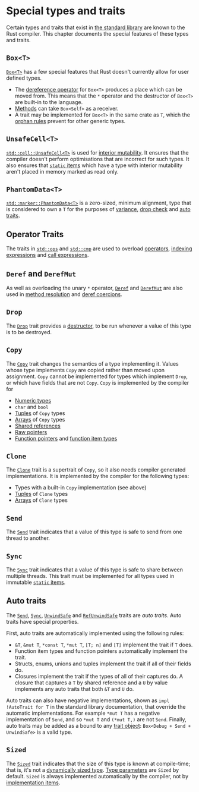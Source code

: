 # Special types and traits

Certain types and traits that exist in [the standard library] are known to the
Rust compiler. This chapter documents the special features of these types and
traits.

## `Box<T>`

[`Box<T>`] has a few special features that Rust doesn't currently allow for user
defined types.

* The [dereference operator] for `Box<T>` produces a place which can be moved
  from. This means that the `*` operator and the destructor of `Box<T>` are
  built-in to the language.
* [Methods] can take `Box<Self>` as a receiver.
* A trait may be implemented for `Box<T>` in the same crate as `T`, which the
  [orphan rules] prevent for other generic types.

## `UnsafeCell<T>`

[`std::cell::UnsafeCell<T>`] is used for [interior mutability]. It ensures that
the compiler doesn't perform optimisations that are incorrect for such types.
It also ensures that [`static` items] which have a type with interior
mutability aren't placed in memory marked as read only.

## `PhantomData<T>`

[`std::marker::PhantomData<T>`] is a zero-sized, minimum alignment, type that
is considered to own a `T` for the purposes of [variance], [drop check] and
[auto traits](#auto-traits).

## Operator Traits

The traits in [`std::ops`] and [`std::cmp`] are used to overload [operators],
[indexing expressions] and [call expressions].

## `Deref` and `DerefMut`

As well as overloading the unary `*` operator, [`Deref`] and [`DerefMut`] are
also used in [method resolution] and [deref coercions].

## `Drop`

The [`Drop`] trait provides a [destructor], to be run whenever a value of this
type is to be destroyed.

## `Copy`

The [`Copy`] trait changes the semantics of a type implementing it. Values
whose type implements `Copy` are copied rather than moved upon assignment.
`Copy` cannot be implemented for types which implement `Drop`, or which have
fields that are not `Copy`. `Copy` is implemented by the compiler for

* [Numeric types]
* `char` and `bool`
* [Tuples] of `Copy` types
* [Arrays] of `Copy` types
* [Shared references]
* [Raw pointers]
* [Function pointers] and [function item types]

## `Clone`

The [`Clone`] trait is a supertrait of `Copy`, so it also needs compiler
generated implementations. It is implemented by the compiler for the following
types:

* Types with a built-in `Copy` implementation (see above)
* [Tuples] of `Clone` types
* [Arrays] of `Clone` types

## `Send`

The [`Send`] trait indicates that a value of this type is safe to send from one
thread to another.

## `Sync`

The [`Sync`] trait indicates that a value of this type is safe to share between
multiple threads. This trait must be implemented for all types used in
immutable [`static` items].

## Auto traits

The [`Send`], [`Sync`], [`UnwindSafe`] and [`RefUnwindSafe`] traits are _auto
traits_. Auto traits have special properties.

First, auto traits are automatically implemented using the following rules:

* `&T`, `&mut T`, `*const T`, `*mut T`, `[T; n]` and `[T]` implement the trait
  if `T` does.
* Function item types and function pointers automatically implement the trait.
* Structs, enums, unions and tuples implement the trait if all of their fields
  do.
* Closures implement the trait if the types of all of their captures do. A
  closure that captures a `T` by shared reference and a `U` by value implements
  any auto traits that both `&T` and `U` do.

Auto traits can also have negative implementations, shown as `impl !AutoTrait
for T` in the standard library documentation, that override the automatic
implementations. For example `*mut T` has a negative implementation of `Send`,
and so `*mut T` and `(*mut T,)` are not `Send`. Finally, auto traits may
be added as a bound to any [trait object]\: `Box<Debug + Send + UnwindSafe>` is
a valid type.

## `Sized`

The [`Sized`] trait indicates that the size of this type is known at
compile-time; that is, it's not a [dynamically sized type]. [Type parameters]
are `Sized` by default. `Sized` is always implemented automatically by the
compiler, not by [implementation items].

[`Box<T>`]: ../std/boxed/struct.Box.html
[`Clone`]: ../std/clone/trait.Clone.html
[`Copy`]: ../std/marker/trait.Copy.html
[`Deref`]: ../std/ops/trait.Deref.html
[`DerefMut`]: ../std/ops/trait.DerefMut.html
[`Drop`]: ../std/ops/trait.Drop.html
[`RefUnwindSafe`]: ../std/panic/trait.RefUnwindSafe.html
[`Send`]: ../std/marker/trait.Send.html
[`Sized`]: ../std/marker/trait.Sized.html
[`std::cell::UnsafeCell<T>`]: ../std/cell/struct.UnsafeCell.html
[`std::cmp`]: ../std/cmp/index.html
[`std::marker::PhantomData<T>`]: ../std/marker/struct.PhantomData.html
[`std::ops`]: ../std/ops/index.html
[`UnwindSafe`]: ../std/panic/trait.UnwindSafe.html
[`Sync`]: ../std/marker/trait.Sync.html

[Arrays]: types.html#array-and-slice-types
[call expressions]: expressions/call-expr.html
[deref coercions]: type-coercions.html#coercion-types
[dereference operator]: expressions/operator-expr.html#the-dereference-operator
[destructor]: destructors.html
[drop check]: ../nomicon/dropck.html
[dynamically sized type]: dynamically-sized-types.html
[Function pointers]: types.html#function-pointer-types
[function item types]: types.html#function-item-types
[implementation items]: items/implementations.html
[indexing expressions]: expressions/array-expr.html#array-and-slice-indexing-expressions
[interior mutability]: interior-mutability.html
[Numeric types]: types.html#numeric-types
[Methods]: items/traits.html#associated-functions-and-methods
[method resolution]: expressions/method-call-expr.html
[operators]: expressions/operator-expr.html
[orphan rules]: items/implementations.html#trait-implementation-coherence
[Raw pointers]: types.html#raw-pointers-const-and-mut
[`static` items]: items/static-items.html
[Shared references]: types.html#shared-references-
[the standard library]: ../std/index.html
[trait object]: types.html#trait-objects
[Tuples]: types.html#tuple-types
[Type parameters]: types.html#type-parameters
[variance]: ../nomicon/subtyping.html
